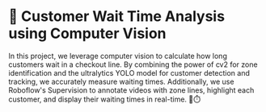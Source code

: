 # 🛒 Customer Wait Time Analysis using Computer Vision

In this project, we leverage computer vision to calculate how long customers wait in a checkout line. By combining the power of cv2 for zone identification and the ultralytics YOLO model for customer detection and tracking, we accurately measure waiting times. Additionally, we use Roboflow's Supervision to annotate videos with zone lines, highlight each customer, and display their waiting times in real-time. 📸⏱️
